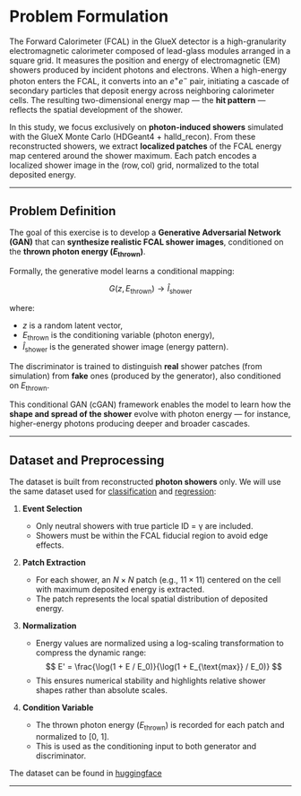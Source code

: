 # Problem Formulation

The Forward Calorimeter (FCAL) in the GlueX detector is a high-granularity electromagnetic calorimeter composed of lead-glass modules arranged in a square grid. It measures the position and energy of electromagnetic (EM) showers produced by incident photons and electrons. When a high-energy photon enters the FCAL, it converts into an $e^+e^-$ pair, initiating a cascade of secondary particles that deposit energy across neighboring calorimeter cells. The resulting two-dimensional energy map — the **hit pattern** — reflects the spatial development of the shower.

In this study, we focus exclusively on **photon-induced showers** simulated with the GlueX Monte Carlo (HDGeant4 + halld_recon). From these reconstructed showers, we extract **localized patches** of the FCAL energy map centered around the shower maximum. Each patch encodes a localized shower image in the $(\text{row}, \text{col})$ grid, normalized to the total deposited energy.

---

## Problem Definition

The goal of this exercise is to develop a **Generative Adversarial Network (GAN)** that can **synthesize realistic FCAL shower images**, conditioned on the **thrown photon energy ($E_{\text{thrown}}$)**.

Formally, the generative model learns a conditional mapping:

$$
G(z, E_{\text{thrown}}) \rightarrow \hat{I}_{\text{shower}}
$$

where:
- $z$ is a random latent vector,
- $E_{\text{thrown}}$ is the conditioning variable (photon energy),
- $\hat{I}_{\text{shower}}$ is the generated shower image (energy pattern).

The discriminator is trained to distinguish **real** shower patches (from simulation) from **fake** ones (produced by the generator), also conditioned on $E_{\text{thrown}}$.

This conditional GAN (cGAN) framework enables the model to learn how the **shape and spread of the shower** evolve with photon energy — for instance, higher-energy photons producing deeper and broader cascades.

---

## Dataset and Preprocessing

The dataset is built from reconstructed **photon showers** only. We will use the same dataset used for [classification](../notebooks/02-cnn-classification.ipynb) and [regression](../notebooks/02-cnn-regression.ipynb):

1. **Event Selection**  
   - Only neutral showers with true particle ID = γ are included.  
   - Showers must be within the FCAL fiducial region to avoid edge effects.

2. **Patch Extraction**  
   - For each shower, an $N \times N$ patch (e.g., $11 \times 11$) centered on the cell with maximum deposited energy is extracted.  
   - The patch represents the local spatial distribution of deposited energy.

3. **Normalization**  
   - Energy values are normalized using a log-scaling transformation to compress the dynamic range:
     $$
     E' = \frac{\log(1 + E / E_0)}{\log(1 + E_{\text{max}} / E_0)}
     $$
   - This ensures numerical stability and highlights relative shower shapes rather than absolute scales.

4. **Condition Variable**  
   - The thrown photon energy ($E_{\text{thrown}}$) is recorded for each patch and normalized to [0, 1].  
   - This is used as the conditioning input to both generator and discriminator.

The dataset can be found in [huggingface](https://huggingface.co/datasets/AI4EIC/DNP2025-tutorial/resolve/main/formatted_dataset/CNN4FCAL_GUN_PATCHSIZE_11.h5)

---

